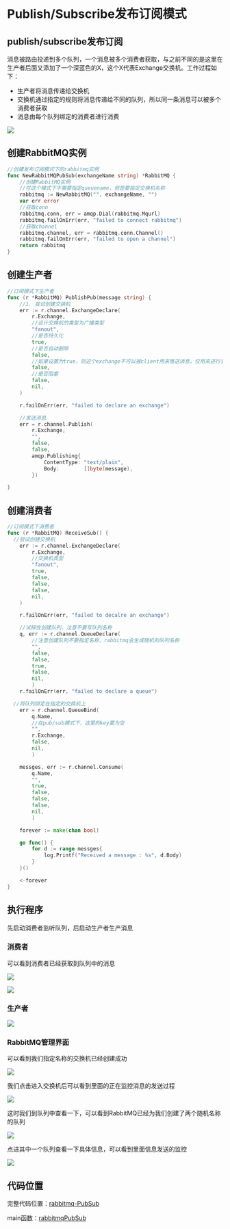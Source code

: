 # Publish/Subscribe发布订阅模式

## **publish/subscribe发布订阅**

消息被路由投递到多个队列，一个消息被多个消费者获取，与之前不同的是这里在生产者后面又添加了一个深蓝色的X，这个X代表Exchange交换机。工作过程如下：

* 生产者将消息传递给交换机
* 交换机通过指定的规则将消息传递给不同的队列，所以同一条消息可以被多个消费者获取
* 消息由每个队列绑定的消费者进行消费

![](../../../.gitbook/assets/image%20%2836%29.png)

## 创建RabbitMQ实例

```go
//创建发布订阅模式下的rabbitmq实例
func NewRabbitMQPubSub(exchangeName string) *RabbitMQ {
	//创建RabbitMQ实例
	//在这个模式下不需要指定queuename，但是要指定交换机名称
	rabbitmq := NewRabbitMQ("", exchangeName, "")
	var err error
	//获取conn
	rabbitmq.conn, err = amqp.Dial(rabbitmq.Mqurl)
	rabbitmq.failOnErr(err, "failed to connect rabbitmq")
	//获取channel
	rabbitmq.channel, err = rabbitmq.conn.Channel()
	rabbitmq.failOnErr(err, "failed to open a channel")
	return rabbitmq
}
```

## 创建生产者

```go
//订阅模式下生产者
func (r *RabbitMQ) PublishPub(message string) {
	//1. 尝试创建交换机
	err := r.channel.ExchangeDeclare(
		r.Exchange,
		//设计交换机的类型为广播类型
		"fanout",
		//是否持久化
		true,
		//是否自动删除
		false,
		//如果设置为true，则这个exchange不可以被client用来推送消息，仅用来进行交换机之间的绑定
		false,
		//是否阻塞
		false,
		nil,
	)

	r.failOnErr(err, "failed to declare an exchange")

	//发送消息
	err = r.channel.Publish(
		r.Exchange,
		"",
		false,
		false,
		amqp.Publishing{
			ContentType: "text/plain",
			Body:        []byte(message),
		})

}
```

## 创建消费者

```go
//订阅模式下消费者
func (r *RabbitMQ) ReceiveSub() {
  //尝试创建交换机
	err := r.channel.ExchangeDeclare(
		r.Exchange,
		//交换机类型
		"fanout",
		true,
		false,
		false,
		false,
		nil,
	)

	r.failOnErr(err, "failed to decalre an exchange")

	//试探性创建队列，注意不要写队列名称
	q, err := r.channel.QueueDeclare(
		//注意创建队列不要指定名称，rabbitmq会生成随机的队列名称
		"",
		false,
		false,
		true,
		false,
		nil,
		)
	r.failOnErr(err, "failed to declare a queue")

  //将队列绑定在指定的交换机上
	err = r.channel.QueueBind(
		q.Name,
		//在pub/sub模式下，这里的key要为空
		"",
		r.Exchange,
		false,
		nil,
		)

	messges, err := r.channel.Consume(
		q.Name,
		"",
		true,
		false,
		false,
		false,
		nil,
		)

	forever := make(chan bool)

	go func() {
		for d := range messges{
			log.Printf("Received a message : %s", d.Body)
		}
	}()

	<-forever
}
```

## 执行程序

先启动消费者监听队列，后启动生产者生产消息

### 消费者

可以看到消费者已经获取到队列中的消息

![](../../../.gitbook/assets/image%20%2845%29.png)

![](../../../.gitbook/assets/image%20%2851%29.png)

### 生产者

![](../../../.gitbook/assets/image%20%2853%29.png)

### RabbitMQ管理界面

可以看到我们指定名称的交换机已经创建成功

![](../../../.gitbook/assets/image%20%2852%29.png)

我们点击进入交换机后可以看到里面的正在监控消息的发送过程

![](../../../.gitbook/assets/image%20%2844%29.png)

这时我们到队列中查看一下，可以看到RabbitMQ已经为我们创建了两个随机名称的队列

![](../../../.gitbook/assets/image%20%2849%29.png)

点进其中一个队列查看一下具体信息，可以看到里面信息发送的监控

![](../../../.gitbook/assets/image%20%2855%29.png)

## 代码位置

完整代码位置：[rabbitmq-PubSub](https://github.com/Knowledge-Precipitation-Tribe/Distributed-and-Microservices/blob/master/rabbitmq-code/common/rabbitmq-PubSub.go)

main函数：[rabbitmqPubSub](https://github.com/Knowledge-Precipitation-Tribe/Distributed-and-Microservices/blob/master/rabbitmq-code/common/rabbitmq-PubSub.go)

